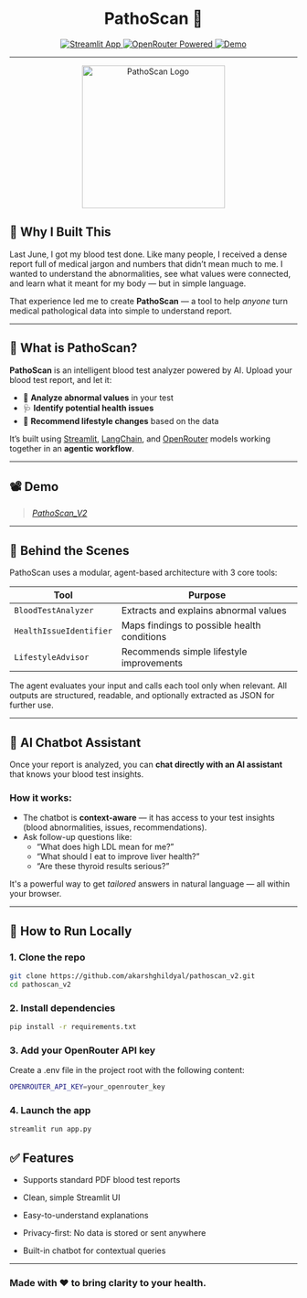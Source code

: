 <div align="center">
  <h1>
    PathoScan 🧪
  </h1>
</div>

<p align="center">
  <a href="https://streamlit.io">
    <img src="https://img.shields.io/badge/Streamlit-App-purple?logo=streamlit" alt="Streamlit App"/>
  </a>
  <a href="https://openrouter.ai">
    <img src="https://img.shields.io/badge/Powered%20by-OpenRouter-blue?logo=openai" alt="OpenRouter Powered"/>
  </a>
  <a href="https://youtu.be/Cc8aVHSB5MA">
    <img src="https://img.shields.io/badge/Watch-Demo-red?logo=youtube" alt="Demo"/>
  </a>
</p>

---
<div align="center">
  <img src="https://github.com/user-attachments/assets/c92e643a-a28c-45a7-a721-f10f619c138f" alt="PathoScan Logo" style="width: 250px; max-width: 250px;">
</div>


## 🌱 Why I Built This

Last June, I got my blood test done. Like many people, I received a dense report full of medical jargon and numbers that didn’t mean much to me. I wanted to understand the abnormalities, see what values were connected, and learn what it meant for my body — but in simple language.

That experience led me to create **PathoScan** — a tool to help *anyone* turn medical pathological data into simple to understand report.

---

## 🧠 What is PathoScan?

**PathoScan** is an intelligent blood test analyzer powered by AI. Upload your blood test report, and let it:
- 🧪 **Analyze abnormal values** in your test
- 🩺 **Identify potential health issues**
- 🌿 **Recommend lifestyle changes** based on the data

It’s built using [Streamlit](https://streamlit.io), [LangChain](https://www.langchain.com), and [OpenRouter](https://openrouter.ai) models working together in an **agentic workflow**.

---

## 📽️ Demo

> [*PathoScan_V2*](https://youtu.be/Cc8aVHSB5MA)

---

## 🤖 Behind the Scenes

PathoScan uses a modular, agent-based architecture with 3 core tools:

| Tool | Purpose |
|------|---------|
| `BloodTestAnalyzer` | Extracts and explains abnormal values |
| `HealthIssueIdentifier` | Maps findings to possible health conditions |
| `LifestyleAdvisor` | Recommends simple lifestyle improvements |

The agent evaluates your input and calls each tool only when relevant. All outputs are structured, readable, and optionally extracted as JSON for further use.

---

## 💬 AI Chatbot Assistant

Once your report is analyzed, you can **chat directly with an AI assistant** that knows your blood test insights.

### How it works:
- The chatbot is **context-aware** — it has access to your test insights (blood abnormalities, issues, recommendations).
- Ask follow-up questions like:
  - “What does high LDL mean for me?”
  - “What should I eat to improve liver health?”
  - “Are these thyroid results serious?”

It's a powerful way to get *tailored* answers in natural language — all within your browser.

---

## 🚀 How to Run Locally

### 1. Clone the repo
```bash
git clone https://github.com/akarshghildyal/pathoscan_v2.git
cd pathoscan_v2
```


### 2. Install dependencies
```bash
pip install -r requirements.txt
```

### 3. Add your OpenRouter API key
Create a .env file in the project root with the following content:
```bash
OPENROUTER_API_KEY=your_openrouter_key
```
### 4. Launch the app
```bash
streamlit run app.py
```



## ✅ Features
- Supports standard PDF blood test reports

- Clean, simple Streamlit UI

- Easy-to-understand explanations

- Privacy-first: No data is stored or sent anywhere

- Built-in chatbot for contextual queries

----

### Made with ❤️ to bring clarity to your health.
